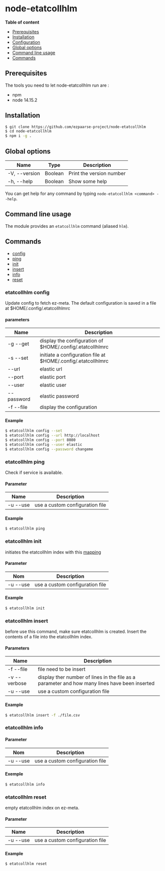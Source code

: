 # node-etatcollhlm

**Table of content**
- [Prerequisites](#prerequisites)
- [Installation](#Installation)
- [Configuration](#Configuration)
- [Global options](#Global-options)
- [Command line usage](#Command-line-usage)
- [Commands](#Commands)

## Prerequisites

The tools you need to let node-etatcollhlm run are :
* npm
* node 14.15.2
## Installation

```bash
$ git clone https://github.com/ezpaarse-project/node-etatcollhlm
$ cd node-etatcollhlm
$ npm i -g .
```

 ## Global options
| Name | Type | Description |
| --- | --- | --- |
| -V, --version | Boolean | Print the version number |
| -h, --help | Boolean | Show some help |

You can get help for any command by typing `node-etatcollhlm <command> --help`.

## Command line usage
The module provides an `etatcollhlm` command (aliased `hlm`).

## Commands

- [config](#etatcollhlm-config)
- [ping](#etatcollhlm-ping)
- [init](#etatcollhlm-init)
- [insert](#etatcollhlm-insert)
- [info](#etatcollhlm-info)
- [reset](#etatcollhlm-reset)
### etatcollhlm config
Update config to fetch ez-meta.
The default configuration is saved in a file at $HOME/.config/.etatcollhlmrc
#### parameters
| Name | Description |
| --- | --- |
| -g --get | display the configuration of $HOME/.config/.etatcollhlmrc |
| -s --set | initiate a configuration file at $HOME/.config/.etatcollhlmrc  |
| --url | elastic url |
| --port | elastic port |
| --user | elastic user |
| --password | elastic password |
| -f --file | display the configuration |
#### Example
```bash
$ etatcollhlm config --set
$ etatcollhlm config --url http://localhost
$ etatcollhlm config --port 8080
$ etatcollhlm config --user elastic
$ etatcollhlm config --password changeme
```
### etatcollhlm ping
Check if service is available.
#### Parameter

| Name | Description |
| --- | --- |
| -u --use | use a custom configuration file |
#### Example
```bash
$ etatcollhlm ping
```
### etatcollhlm init

initiates the etatcollhlm index with this [mapping](https://github.com/ezpaarse-project/node-etatcollhlm/blob/master/index/etatcollhlm.json) 
#### Parameter
| Nom | Description |
| --- | --- |
| -u --use | use a custom configuration file |
#### Example

```bash
$ etatcollhlm init
```
### etatcollhlm insert
before use this command, make sure etatcollhlm is created.
Insert the contents of a file into the etatcollhlm index.
#### Parameters
| Name | Description |
| --- | --- |
| -f --file | file need to be insert |
|-v --verbose | display ther number of lines in the file as a parameter and how many lines have been inserted |
| -u --use | use a custom configuration file |
#### Example
```bash
$ etatcollhlm insert -f ./file.csv
```
### etatcollhlm info
#### Parameter

| Nom | Description |
| --- | --- |
| -u --use | use a custom configuration file |
#### Exemple
```bash
$ etatcollhlm info
```
### etatcollhlm reset
empty etatcollhlm index on ez-meta.
#### Parameter

| Name | Description |
| --- | --- |
| -u --use | use a custom configuration file |
#### Example
```bash
$ etatcollhlm reset
```